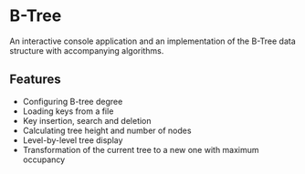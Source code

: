 # B-Tree

An interactive console application and an implementation of the B-Tree data structure with accompanying algorithms.

## Features

- Configuring B-tree degree
- Loading keys from a file
- Key insertion, search and deletion
- Calculating tree height and number of nodes
- Level-by-level tree display
- Transformation of the current tree to a new one with maximum occupancy
